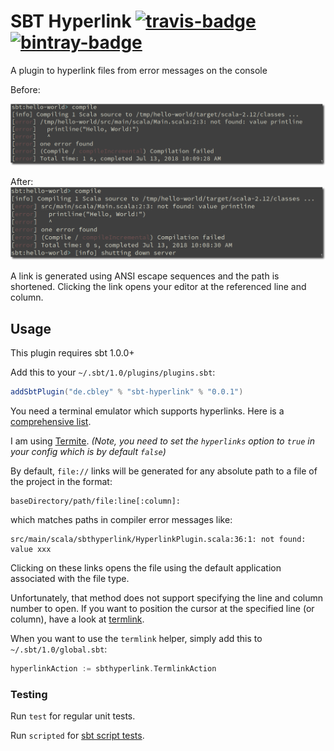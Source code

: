 # SBT Hyperlink [![travis-badge][]][travis] [![bintray-badge][]][bintray]

[travis]:       https://travis-ci.org/avdv/sbt-hyperlink
[travis-badge]: https://img.shields.io/travis/avdv/sbt-hyperlink.svg?label=travis&style=for-the-badge

[bintray]:       https://bintray.com/sbt/sbt-plugin-releases/sbt-release/_latestVersion
[bintray-badge]: https://img.shields.io/bintray/v/sbt/sbt-plugin-releases/sbt-hyperlink.svg?style=for-the-badge

A plugin to hyperlink files from error messages on the console

Before:

![before](media/before.png)

After:
![after](media/after.png)

A link is generated using ANSI escape sequences and the path is shortened. Clicking the link opens your editor at the referenced line and column.

## Usage

This plugin requires sbt 1.0.0+

Add this to your `~/.sbt/1.0/plugins/plugins.sbt`:

```scala
addSbtPlugin("de.cbley" % "sbt-hyperlink" % "0.0.1")
```

You need a terminal emulator which supports hyperlinks. Here is a
[comprehensive list](https://gist.github.com/egmontkob/eb114294efbcd5adb1944c9f3cb5feda#supporting-apps).

I am using [Termite](https://github.com/thestinger/termite). _(Note, you need to set
the `hyperlinks` option to `true` in your config which is by default `false`)_

By default, `file://` links will be generated for any absolute path to a file of the project in the format:
```
baseDirectory/path/file:line[:column]:
```
which matches paths in compiler error messages like:
```
src/main/scala/sbthyperlink/HyperlinkPlugin.scala:36:1: not found: value xxx
```
Clicking on these links opens the file using the default application associated with the file type.

Unfortunately, that method does not support specifying the line and column number to open. If you want to position the 
cursor at the specified line (or column), have a look at [termlink](termlink/).

When you want to use the `termlink` helper, simply add this to `~/.sbt/1.0/global.sbt`:

```scala
hyperlinkAction := sbthyperlink.TermlinkAction
```

### Testing

Run `test` for regular unit tests.

Run `scripted` for [sbt script tests](http://www.scala-sbt.org/1.x/docs/Testing-sbt-plugins.html).
